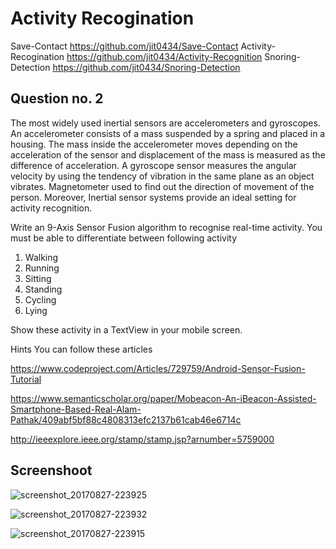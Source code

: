 # Activity Recogination

Save-Contact https://github.com/jit0434/Save-Contact
Activity-Recogination  https://github.com/jit0434/Activity-Recognition
Snoring-Detection https://github.com/jit0434/Snoring-Detection

## Question no. 2

The most widely used inertial sensors are accelerometers and gyroscopes. An accelerometer
consists of a mass suspended by a spring and placed in a housing. The mass inside the
accelerometer moves depending on the acceleration of the sensor and displacement of the
mass is measured as the difference of acceleration. A gyroscope sensor measures the angular
velocity by using the tendency of vibration in the same plane as an object vibrates.
Magnetometer used to find out the direction of movement of the person. Moreover, Inertial
sensor systems provide an ideal setting for activity recognition.

Write an 9-Axis Sensor Fusion algorithm to recognise real-time activity. You must be able to
differentiate between following activity

1. Walking
2. Running
3. Sitting
4. Standing
5. Cycling
6. Lying

Show these activity in a TextView in your mobile screen.

Hints
You can follow these articles

https://www.codeproject.com/Articles/729759/Android-Sensor-Fusion-Tutorial

https://www.semanticscholar.org/paper/Mobeacon-An-iBeacon-Assisted-Smartphone-Based-Real-Alam-Pathak/409abf5bf88c4808313efc2137b61cab46e6714c

http://ieeexplore.ieee.org/stamp/stamp.jsp?arnumber=5759000

## Screenshoot

![screenshot_20170827-223925](https://user-images.githubusercontent.com/26283082/29862921-a36a8d6c-8d8b-11e7-8bb3-dfda54b61c3f.jpg)

![screenshot_20170827-223932](https://user-images.githubusercontent.com/26283082/29862920-a369c4ea-8d8b-11e7-8b16-007f1c93f2d8.jpg)

![screenshot_20170827-223915](https://user-images.githubusercontent.com/26283082/29862922-a37f696c-8d8b-11e7-9ae9-80bf35434ab8.jpg)
